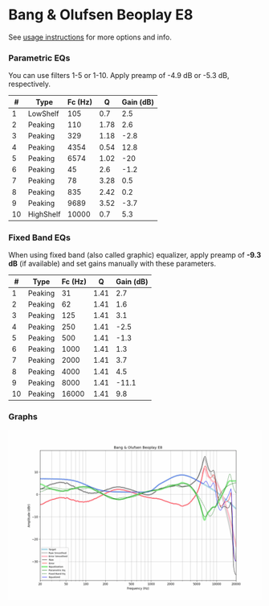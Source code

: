 # Bang & Olufsen Beoplay E8
See [usage instructions](https://github.com/jaakkopasanen/AutoEq#usage) for more options and info.

### Parametric EQs
You can use filters 1-5 or 1-10. Apply preamp of -4.9 dB or -5.3 dB, respectively.

|   # | Type      |   Fc (Hz) |    Q |   Gain (dB) |
|-----|-----------|-----------|------|-------------|
|   1 | LowShelf  |       105 | 0.7  |         2.5 |
|   2 | Peaking   |       110 | 1.78 |         2.6 |
|   3 | Peaking   |       329 | 1.18 |        -2.8 |
|   4 | Peaking   |      4354 | 0.54 |        12.8 |
|   5 | Peaking   |      6574 | 1.02 |       -20   |
|   6 | Peaking   |        45 | 2.6  |        -1.2 |
|   7 | Peaking   |        78 | 3.28 |         0.5 |
|   8 | Peaking   |       835 | 2.42 |         0.2 |
|   9 | Peaking   |      9689 | 3.52 |        -3.7 |
|  10 | HighShelf |     10000 | 0.7  |         5.3 |

### Fixed Band EQs
When using fixed band (also called graphic) equalizer, apply preamp of **-9.3 dB** (if available) and set gains manually with these parameters.

|   # | Type    |   Fc (Hz) |    Q |   Gain (dB) |
|-----|---------|-----------|------|-------------|
|   1 | Peaking |        31 | 1.41 |         2.7 |
|   2 | Peaking |        62 | 1.41 |         1.6 |
|   3 | Peaking |       125 | 1.41 |         3.1 |
|   4 | Peaking |       250 | 1.41 |        -2.5 |
|   5 | Peaking |       500 | 1.41 |        -1.3 |
|   6 | Peaking |      1000 | 1.41 |         1.3 |
|   7 | Peaking |      2000 | 1.41 |         3.7 |
|   8 | Peaking |      4000 | 1.41 |         4.5 |
|   9 | Peaking |      8000 | 1.41 |       -11.1 |
|  10 | Peaking |     16000 | 1.41 |         9.8 |

### Graphs
![](./Bang%20&%20Olufsen%20Beoplay%20E8.png)

